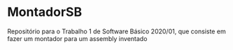 # MontadorSB
Repositório para o Trabalho 1 de Software Básico 2020/01, que consiste em fazer um montador para um assembly inventado
